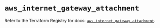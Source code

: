# `aws_internet_gateway_attachment`

Refer to the Terraform Registry for docs: [`aws_internet_gateway_attachment`](https://registry.terraform.io/providers/hashicorp/aws/6.2.0/docs/resources/internet_gateway_attachment).
